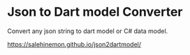 # Json to Dart model Converter
Convert any json string to dart model or C# data model.

https://salehinemon.github.io/json2dartmodel/
